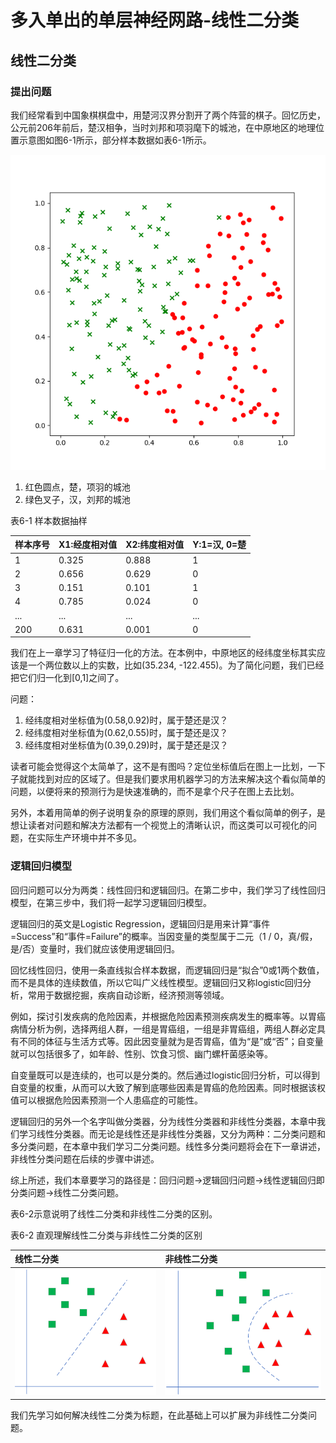 # 多入单出的单层神经网路-线性二分类

## 线性二分类

### 提出问题

我们经常看到中国象棋棋盘中，用楚河汉界分割开了两个阵营的棋子。回忆历史，公元前206年前后，楚汉相争，当时刘邦和项羽麾下的城池，在中原地区的地理位置示意图如图6-1所示，部分样本数据如表6-1所示。

![&#x56FE;6-1 &#x6837;&#x672C;&#x6570;&#x636E;&#x53EF;&#x89C6;&#x5316;](../.gitbook/assets/image%20%2891%29.png)

1. 红色圆点，楚，项羽的城池
2. 绿色叉子，汉，刘邦的城池

表6-1 样本数据抽样

| 样本序号 | X1:经度相对值 | X2:纬度相对值 | Y:1=汉, 0=楚 |
| :--- | :--- | :--- | :--- |
| 1 | 0.325 | 0.888 | 1 |
| 2 | 0.656 | 0.629 | 0 |
| 3 | 0.151 | 0.101 | 1 |
| 4 | 0.785 | 0.024 | 0 |
| ... | ... | ... | ... |
| 200 | 0.631 | 0.001 | 0 |

我们在上一章学习了特征归一化的方法。在本例中，中原地区的经纬度坐标其实应该是一个两位数以上的实数，比如\(35.234, -122.455\)。为了简化问题，我们已经把它们归一化到\[0,1\]之间了。

问题：

1. 经纬度相对坐标值为\(0.58,0.92\)时，属于楚还是汉？
2. 经纬度相对坐标值为\(0.62,0.55\)时，属于楚还是汉？
3. 经纬度相对坐标值为\(0.39,0.29\)时，属于楚还是汉？

读者可能会觉得这个太简单了，这不是有图吗？定位坐标值后在图上一比划，一下子就能找到对应的区域了。但是我们要求用机器学习的方法来解决这个看似简单的问题，以便将来的预测行为是快速准确的，而不是拿个尺子在图上去比划。

另外，本着用简单的例子说明复杂的原理的原则，我们用这个看似简单的例子，是想让读者对问题和解决方法都有一个视觉上的清晰认识，而这类可以可视化的问题，在实际生产环境中并不多见。

### 逻辑回归模型

回归问题可以分为两类：线性回归和逻辑回归。在第二步中，我们学习了线性回归模型，在第三步中，我们将一起学习逻辑回归模型。

逻辑回归的英文是Logistic Regression，逻辑回归是用来计算“事件=Success”和“事件=Failure”的概率。当因变量的类型属于二元（1 / 0，真/假，是/否）变量时，我们就应该使用逻辑回归。

回忆线性回归，使用一条直线拟合样本数据，而逻辑回归是“拟合”0或1两个数值，而不是具体的连续数值，所以它叫广义线性模型。逻辑回归又称logistic回归分析，常用于数据挖掘，疾病自动诊断，经济预测等领域。

例如，探讨引发疾病的危险因素，并根据危险因素预测疾病发生的概率等。以胃癌病情分析为例，选择两组人群，一组是胃癌组，一组是非胃癌组，两组人群必定具有不同的体征与生活方式等。因此因变量就为是否胃癌，值为“是”或“否”；自变量就可以包括很多了，如年龄、性别、饮食习惯、幽门螺杆菌感染等。

自变量既可以是连续的，也可以是分类的。然后通过logistic回归分析，可以得到自变量的权重，从而可以大致了解到底哪些因素是胃癌的危险因素。同时根据该权值可以根据危险因素预测一个人患癌症的可能性。

逻辑回归的另外一个名字叫做分类器，分为线性分类器和非线性分类器，本章中我们学习线性分类器。而无论是线性还是非线性分类器，又分为两种：二分类问题和多分类问题，在本章中我们学习二分类问题。线性多分类问题将会在下一章讲述，非线性分类问题在后续的步骤中讲述。

综上所述，我们本章要学习的路径是：回归问题-&gt;逻辑回归问题-&gt;线性逻辑回归即分类问题-&gt;线性二分类问题。

表6-2示意说明了线性二分类和非线性二分类的区别。

表6-2 直观理解线性二分类与非线性二分类的区别

| 线性二分类 | 非线性二分类 |
| :--- | :--- |
| ![](../.gitbook/assets/image%20%2890%29.png)  | ![](../.gitbook/assets/image%20%28110%29.png)  |

我们先学习如何解决线性二分类为标题，在此基础上可以扩展为非线性二分类问题。

